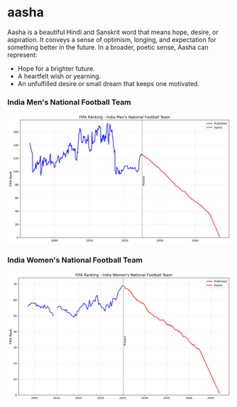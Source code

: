 # aasha


<!-- WARNING: THIS FILE WAS AUTOGENERATED! DO NOT EDIT! -->

Aasha is a beautiful Hindi and Sanskrit word that means hope, desire, or
aspiration. It conveys a sense of optimism, longing, and expectation for
something better in the future. In a broader, poetic sense, Aasha can
represent:

- Hope for a brighter future.
- A heartfelt wish or yearning.
- An unfulfilled desire or small dream that keeps one motivated.

### India Men's National Football Team

![](images/asha_men.png)

### India Women's National Football Team

![](images/asha_women.png)
